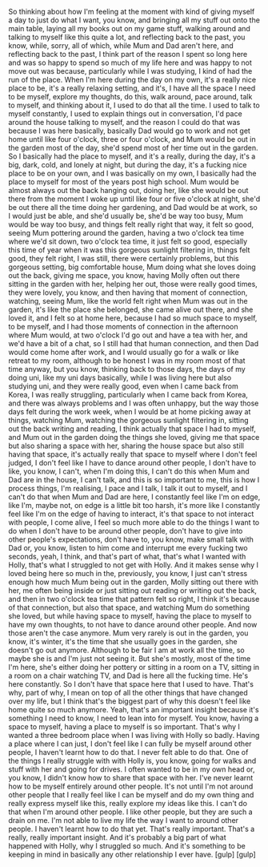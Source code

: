 ﻿So thinking about how I'm feeling at the moment with kind of giving myself a day to just do
what I want, you know, and bringing all my stuff out onto the main table, laying all
my books out on my game stuff, walking around and talking to myself like this quite a lot,
and reflecting back to the past, you know, while, sorry, all of which, while Mum and Dad
aren't here, and reflecting back to the past, I think part of the reason I spent so long
here and was so happy to spend so much of my life here and was happy to not move out
was because, particularly while I was studying, I kind of had the run of the place. When I'm
here during the day on my own, it's a really nice place to be, it's a really relaxing setting,
and it's, I have all the space I need to be myself, explore my thoughts, do this, walk
around, pace around, talk to myself, and thinking about it, I used to do that all the time.
I used to talk to myself constantly, I used to explain things out in conversation, I'd
pace around the house talking to myself, and the reason I could do that was because I was
here basically, basically Dad would go to work and not get home until like four o'clock,
three or four o'clock, and Mum would be out in the garden most of the day, she'd spend
most of her time out in the garden. So I basically had the place to myself, and it's a really,
during the day, it's a big, dark, cold, and lonely at night, but during the day, it's
a fucking nice place to be on your own, and I was basically on my own, I basically had
the place to myself for most of the years post high school. Mum would be almost always
out the back hanging out, doing her, like she would be out there from the moment I woke
up until like four or five o'clock at night, she'd be out there all the time doing her
gardening, and Dad would be at work, so I would just be able, and she'd usually be,
she'd be way too busy, Mum would be way too busy, and things felt really right that way,
it felt so good, seeing Mum pottering around the garden, having a two o'clock tea time
where we'd sit down, two o'clock tea time, it just felt so good, especially this time
of year when it was this gorgeous sunlight filtering in, things felt good, they felt
right, I was still, there were certainly problems, but this gorgeous setting, big comfortable
house, Mum doing what she loves doing out the back, giving me space, you know, having
Molly often out there sitting in the garden with her, helping her out, those were really
good times, they were lovely, you know, and then having that moment of connection, watching,
seeing Mum, like the world felt right when Mum was out in the garden, it's like the place
she belonged, she came alive out there, and she loved it, and I felt so at home here,
because I had so much space to myself, to be myself, and I had those moments of connection
in the afternoon where Mum would, at two o'clock I'd go out and have a tea with her, and we'd
have a bit of a chat, so I still had that human connection, and then Dad would come
home after work, and I would usually go for a walk or like retreat to my room, although
to be honest I was in my room most of that time anyway, but you know, thinking back to
those days, the days of my doing uni, like my uni days basically, while I was living
here but also studying uni, and they were really good, even when I came back from Korea,
I was really struggling, particularly when I came back from Korea, and there was always
problems and I was often unhappy, but the way those days felt during the work week,
when I would be at home picking away at things, watching Mum, watching the gorgeous sunlight
filtering in, sitting out the back writing and reading, I think actually that space I
had to myself, and Mum out in the garden doing the things she loved, giving me that space
but also sharing a space with her, sharing the house space but also still having that
space, it's actually really that space to myself where I don't feel judged, I don't
feel like I have to dance around other people, I don't have to like, you know, I can't,
when I'm doing this, I can't do this when Mum and Dad are in the house, I can't talk,
and this is so important to me, this is how I process things, I'm realising, I pace and
I talk, I talk it out to myself, and I can't do that when Mum and Dad are here, I constantly
feel like I'm on edge, like I'm, maybe not, on edge is a little bit too harsh, it's more
like I constantly feel like I'm on the edge of having to interact, it's that space to
not interact with people, I come alive, I feel so much more able to do the things I
want to do when I don't have to be around other people, don't have to give into other
people's expectations, don't have to, you know, make small talk with Dad or, you know,
listen to him come and interrupt me every fucking two seconds, yeah, I think, and that's part
of what, that's what I wanted with Holly, that's what I struggled to not get with Holly.
And it makes sense why I loved being here so much in the, previously, you know, I just
can't stress enough how much Mum being out in the garden, Molly sitting out there with
her, me often being inside or just sitting out reading or writing out the back, and then
in two o'clock tea time that pattern felt so right, I think it's because of that connection,
but also that space, and watching Mum do something she loved, but while having space to myself,
having the place to myself to have my own thoughts, to not have to dance around other
people. And now those aren't the case anymore. Mum very rarely is out in the garden, you
know, it's winter, it's the time that she usually goes in the garden, she doesn't go
out anymore. Although to be fair I am at work all the time, so maybe she is and I'm just
not seeing it. But she's mostly, most of the time I'm here, she's either doing her pottery
or sitting in a room on a TV, sitting in a room on a chair watching TV, and Dad is here
all the fucking time. He's here constantly. So I don't have that space here that I used
to have. That's why, part of why, I mean on top of all the other things that have changed
over my life, but I think that's the biggest part of why this doesn't feel like home quite
so much anymore. Yeah, that's an important insight because it's something I need to know,
I need to lean into for myself. You know, having a space to myself, having a place to
myself is so important. That's why I wanted a three bedroom place when I was living with
Holly so badly. Having a place where I can just, I don't feel like I can fully be myself
around other people, I haven't learnt how to do that. I never felt able to do that.
One of the things I really struggle with with Holly is, you know, going for walks and stuff
with her and going for drives. I often wanted to be in my own head or, you know, I didn't
know how to share that space with her. I've never learnt how to be myself entirely around
other people. It's not until I'm not around other people that I really feel like I can
be myself and do my own thing and really express myself like this, really explore my ideas
like this. I can't do that when I'm around other people. I like other people, but they
are such a drain on me. I'm not able to live my life the way I want to around other people.
I haven't learnt how to do that yet. That's really important. That's a really, really
important insight. And it's probably a big part of what happened with Holly, why I struggled
so much. And it's something to be keeping in mind in basically any other relationship
I ever have.
[gulp]
[gulp]
